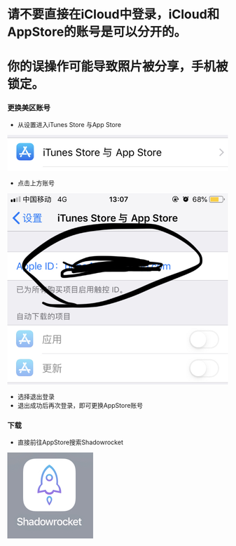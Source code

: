 # 请不要直接在iCloud中登录，iCloud和AppStore的账号是可以分开的。
# 你的误操作可能导致照片被分享，手机被锁定。

### 更换美区账号

- 从设置进入iTunes Store 与App Store

![avatar](../res/iTunes.PNG)

- 点击上方账号

![avatar](../res/account.PNG)

- 选择退出登录
- 退出成功后再次登录，即可更换AppStore账号

### 下载

- 直接前往AppStore搜索Shadowrocket

![avatar](../res/shadowrocket.PNG)
